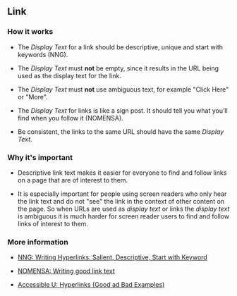 ## Link

### How it works

* The *Display Text* for a link should be descriptive, unique and start with keywords (NNG).

* The *Display Text* must **not** be empty, since it results in the URL being used as the display text for the link.

* The *Display Text* must **not** use ambiguous text, for example "Click Here" or "More".

* The *Display Text* for links is like a sign post. It should tell you what you’ll find when you follow it (NOMENSA).

* Be consistent, the links to the same URL should have the same *Display Text*.

### Why it's important

* Descriptive link text makes it easier for everyone to find and follow links on a page that are of interest to them.

* It is especially important for people using screen readers who only hear the link text and do not "see" the link in the context of other content on the page.  So when URLs are used as *display text* or links the *display text* is ambiguous it is much harder for screen reader users to find and follow links of interest to them.

### More information

* <a href="https://www.nomensa.com/blog/2011/writing-good-link-text" target="_resource">NNG: Writing Hyperlinks: Salient, Descriptive, Start with Keyword</a>

* <a href="https://www.nomensa.com/blog/2011/writing-good-link-text" target="_resource">NOMENSA: Writing good link text</a>

* <a href="http://accessibility.umn.edu/core-skills/hyperlinks" target="_resource">Accessible U: Hyperlinks (Good ad Bad Examples)</a>



